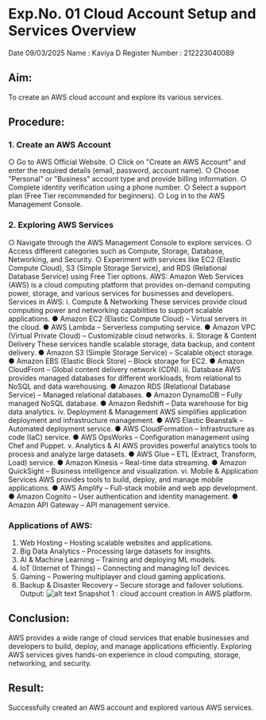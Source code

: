 # Exp.No. 01 Cloud Account Setup and Services Overview
Date 09/03/2025
Name : Kaviya D
Register Number : 212223040089
## Aim:
To create an AWS cloud account and explore its various services.
## Procedure:
### 1. Create an AWS Account
○ Go to AWS Official Website.
○ Click on "Create an AWS Account" and enter the required details (email,
password, account name).
○ Choose "Personal" or "Business" account type and provide billing information.
○ Complete identity verification using a phone number.
○ Select a support plan (Free Tier recommended for beginners).
○ Log in to the AWS Management Console.
### 2. Exploring AWS Services
○ Navigate through the AWS Management Console to explore services.
○ Access different categories such as Compute, Storage, Database, Networking,
and Security.
○ Experiment with services like EC2 (Elastic Compute Cloud), S3 (Simple
Storage Service), and RDS (Relational Database Service) using Free Tier
options.
AWS:
Amazon Web Services (AWS) is a cloud computing platform that provides on-demand
computing power, storage, and various services for businesses and developers.
Services in AWS:
i. Compute & Networking
These services provide cloud computing power and networking capabilities to support
scalable applications.
● Amazon EC2 (Elastic Compute Cloud) – Virtual servers in the cloud.
● AWS Lambda – Serverless computing service.
● Amazon VPC (Virtual Private Cloud) – Customizable cloud networks.
ii. Storage & Content Delivery
These services handle scalable storage, data backup, and content delivery.
● Amazon S3 (Simple Storage Service) – Scalable object storage. ● Amazon
EBS (Elastic Block Store) – Block storage for EC2.
● Amazon CloudFront – Global content delivery network (CDN).
iii. Database
AWS provides managed databases for different workloads, from relational to NoSQL and data
warehousing.
● Amazon RDS (Relational Database Service) – Managed relational databases.
● Amazon DynamoDB – Fully managed NoSQL database.
● Amazon Redshift – Data warehouse for big data analytics.
iv. Deployment & Management
AWS simplifies application deployment and infrastructure management.
● AWS Elastic Beanstalk – Automated deployment service.
● AWS CloudFormation – Infrastructure as code (IaC) service.
● AWS OpsWorks – Configuration management using Chef and Puppet.
v. Analytics & AI
AWS provides powerful analytics tools to process and analyze large datasets.
● AWS Glue – ETL (Extract, Transform, Load) service.
● Amazon Kinesis – Real-time data streaming.
● Amazon QuickSight – Business intelligence and visualization.
vi. Mobile & Application Services
AWS provides tools to build, deploy, and manage mobile applications.
● AWS Amplify – Full-stack mobile and web app development.
● Amazon Cognito – User authentication and identity management.
● Amazon API Gateway – API management service.
### Applications of AWS:
1. Web Hosting – Hosting scalable websites and applications.
2. Big Data Analytics – Processing large datasets for insights.
3. AI & Machine Learning – Training and deploying ML models.
4. IoT (Internet of Things) – Connecting and managing IoT devices.
5. Gaming – Powering multiplayer and cloud gaming applications.
6. Backup & Disaster Recovery – Secure storage and failover solutions.
Output:
![alt text](<WhatsApp Image 2025-03-09 at 16.39.16_07dcb5b7.jpg>)
Snapshot 1 : cloud account creation in AWS platform.
## Conclusion:
AWS provides a wide range of cloud services that enable businesses and developers to build,
deploy, and manage applications efficiently. Exploring AWS services gives hands-on
experience in cloud computing, storage, networking, and security.
## Result:
Successfully created an AWS account and explored various AWS services. 
